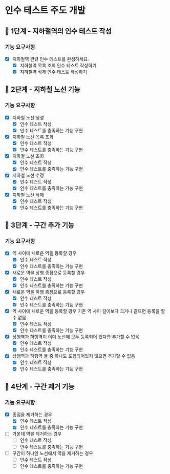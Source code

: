 # 인수 테스트 주도 개발

## 🚀 1단계 - 지하철역의 인수 테스트 작성

### 기능 요구사항
-[X] 지하철역 관련 인수 테스트를 완성하세요.
    -[X] 지하철역 목록 조회 인수 테스트 작성하기
    -[X] 지하철역 삭제 인수 테스트 작성하기

## 🚀 2단계 - 지하철 노선 기능

### 기능 요구사항
- [X] 지하철 노선 생성
  - [X] 인수 테스트 작성
  - [X] 인수 테스트를 충족하는 기능 구현
- [X] 지하철 노선 목록 조회
  - [X] 인수 테스트 작성
  - [X] 인수 테스트를 충족하는 기능 구현
- [X] 지하철 노선 조회
  - [X] 인수 테스트 작성
  - [X] 인수 테스트를 충족하는 기능 구현
- [X] 지하철 노선 수정
  - [X] 인수 테스트 작성
  - [X] 인수 테스트를 충족하는 기능 구현
- [X] 지하철 노선 삭제
  - [X] 인수 테스트 작성
  - [X] 인수 테스트를 충족하는 기능 구현

## 🚀 3단계 - 구간 추가 기능

### 기능 요구사항
- [X] 역 사이에 새로운 역을 등록할 경우
  - [X] 인수 테스트 작성
  - [X] 인수 테스트를 충족하는 기능 구현
- [X] 새로운 역을 상행 종점으로 등록할 경우
  - [X] 인수 테스트 작성
  - [X] 인수 테스트를 충족하는 기능 구현
- [X] 새로운 역을 하행 종점으로 등록할 경우
  - [X] 인수 테스트 작성
  - [X] 인수 테스트를 충족하는 기능 구현
- [X] 역 사이에 새로운 역을 등록할 경우 기존 역 사이 길이보다 크거나 같으면 등록을 할 수 없음
  - [X] 인수 테스트 작성
  - [X] 인수 테스트를 충족하는 기능 구현
- [X] 상행역과 하행역이 이미 노선에 모두 등록되어 있다면 추가할 수 없음
  - [X] 인수 테스트 작성
  - [X] 인수 테스트를 충족하는 기능 구현
- [X] 상행역과 하행역 둘 중 하나도 포함되어있지 않으면 추가할 수 없음
  - [X] 인수 테스트 작성
  - [X] 인수 테스트를 충족하는 기능 구현

## 🚀 4단계 - 구간 제거 기능

### 기능 요구사항
- [X] 종점을 제거하는 경우
  - [X] 인수 테스트 작성
  - [X] 인수 테스트를 충족하는 기능 구현
- [ ] 가운데 역을 제거하는 경우
  - [ ] 인수 테스트 작성
  - [ ] 인수 테스트를 충족하는 기능 구현
- [ ] 구간이 하나인 노선에서 역을 제거하는 경우
  - [ ] 인수 테스트 작성
  - [ ] 인수 테스트를 충족하는 기능 구현
